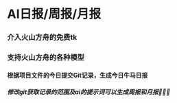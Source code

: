 # AI日报/周报/月报
### 介入火山方舟的免费tk
### 支持火山方舟的各种模型
#### 根据项目文件的今日提交Git记录，生成今日牛马日报
##### 修改git获取记录的范围及ai的提示词可以生成周报和月报🚀🚀🚀
